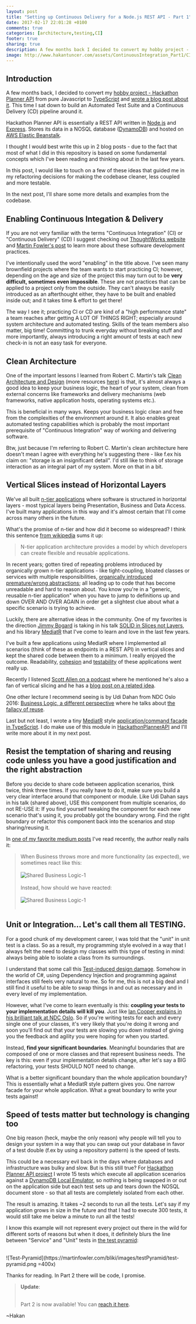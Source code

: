 ```yaml
---
layout: post
title: "Setting up Continuous Delivery for a Node.js REST API - Part 1"
date: 2017-02-17 22:01:28 +0100
comments: true
categories: [architecture,testing,CI]
footer: true
sharing: true
description: A few months back I decided to convert my hobby project - Hackathon Planner API - from pure Javascript to TypeScript. This time I sat down to build an Automated Test Suite and a Continuous Delivery pipeline around it.
image: http://www.hakantuncer.com/assets/ContinuousIntegration_Part1/CI.jpg
---
```


## Introduction

A few months back, I decided to convert my [hobby project - Hackathon Planner API](https://github.com/hakant/HackathonPlannerAPI)
from pure Javascript to [TypeScript](https://www.typescriptlang.org/) and [wrote a blog post about it](/blog/2016/11/08/converting-a-node-dot-js-express-api-to-typescript/). 
This time I sat down to build an Automated Test Suite and a Continuous Delivery (CD) pipeline around it.

Hackathon Planner API is essentially a REST API written in [Node.js](https://nodejs.org/en/) and [Express](http://expressjs.com/). 
Stores its data in a NOSQL database ([DynamoDB](https://aws.amazon.com/dynamodb/)) and hosted on 
[AWS Elastic Beanstalk](https://aws.amazon.com/elasticbeanstalk/).

I thought I would best write this up in 2 blog posts - due to the fact that most of what I did in this repository 
is based on some fundamental concepts which I've been reading and thinking about in the last few years.

In this post, I would like to touch on a few of these ideas that guided me in my refactoring decisions for 
making the codebase cleaner, less coupled and more testable. 

In the next post, I'll share some more details and examples from the codebase.

## Enabling Continuous Integation & Delivery

If you are not very familiar with the terms "Continuous Integration" (CI) or "Continuous Delivery" (CD) I suggest checking out 
[ThoughtWorks website](https://www.thoughtworks.com/continuous-integration) 
and [Martin Fowler's post](https://www.martinfowler.com/articles/continuousIntegration.html) to learn more about 
these software development practices.

I've intentionally used the word "enabling" in the title above. I've seen many brownfield projects 
where the team wants to start practicing CI; however, depending on the age
and size of the project this may turn out to be __very difficult, sometimes even impossible__. These are not 
practices that can be applied to a project only from the outside. They can't always be easily introduced as 
an afterthought either, they have to be built and enabled inside out; and it takes time & effort to get there!

The way I see it; practicing CI or CD are kind of a "high performance state" a team reaches after getting A 
LOT OF THINGS RIGHT; especially around system architecture and automated testing. Skills of the team members
also matter, big time! Committing to trunk everyday without breaking stuff and more importantly, always introducing 
a right amount of tests at each new check-in is not an easy task for everyone.

## Clean Architecture 

One of the important lessons I learned from Robert C. Martin's talk [Clean Architecture and Design](https://vimeo.com/97530863)
(more resources [here](https://8thlight.com/blog/uncle-bob/2012/08/13/the-clean-architecture.html)) is that, it's 
almost always a good idea to keep your business logic, the heart of your system, clean from external concerns like 
frameworks and delivery mechanisms (web frameworks, native application hosts, operating systems etc.).

This is beneficial in many ways. Keeps your business logic clean and free from the complexities of the environment around
it. It also enables great automated testing capabilities which is probably the most important prerequisite of 
"Continuous Integration" way of working and delivering software.

Btw, just because I'm referring to Robert C. Martin's clean architecture here doesn't mean I agree with everything
he's suggesting there - like f.ex his claim on: "storage is an insignificant detail". I'd still like to think of 
storage interaction as an integral part of my system. More on that in a bit.

## Vertical Slices instead of Horizontal Layers

We've all built [n-tier applications](https://en.wikipedia.org/wiki/Multitier_architecture) where software is structured 
in horizontal layers - most typical layers being Presentation, Business and Data Access. I've built many 
applications in this way and it's almost certain that I'll come across many others in the future.

What's the promise of n-tier and how did it become so widespread? I think this sentence 
[from wikipedia](https://en.wikipedia.org/wiki/Multitier_architecture) sums it up:

>N-tier application architecture provides a model by which developers can create flexible and 
reusable applications.

In recent years; gotten tired of repeating problems introduced by organically grown n-tier applications - like
tight-coupling, bloated classes or services with multiple responsibilities, 
[organically introduced premature/wrong abstractions](https://www.sandimetz.com/blog/2016/1/20/the-wrong-abstraction);
all leading up to code that has become unreadable and hard to reason about.
You know you're in a "generic, reusable n-tier application" when you have to jump to definitions up and down 
OVER AND OVER AGAIN in order get a slightest clue about what a specific scenario is trying to achieve.

Luckily, there are alternative ideas in the community. One of my favorites is the direction [Jimmy Bogard](https://twitter.com/jbogard) is taking
in his talk [SOLID in Slices not Layers](https://lostechies.com/jimmybogard/2015/07/02/ndc-talk-on-solid-in-slices-not-layers-video-online/), 
and his library [MediatR](https://github.com/jbogard/MediatR) that I've come to learn and love in the 
last few years.

I've built a few applications using MediatR where I implemented all scenarios (think of these as endpoints in a 
REST API) in vertical slices and kept the shared code between them to a minimum. I really enjoyed the 
outcome. Readability, <a href="https://en.wikipedia.org/wiki/Cohesion_(computer_science)" >cohesion</a> and 
[testability](https://lostechies.com/jimmybogard/2016/10/24/vertical-slice-test-fixtures-for-mediatr-and-asp-net-core/) 
of these applications went really up.

Recently I listened [Scott Allen on a podcast](https://www.dotnetrocks.com/?show=1405) where he mentioned 
he's also a fan of vertical slicing and he has a [blog post on a related idea](http://odetocode.com/blogs/scott/archive/2016/11/29/addfeaturefolders-and-usenodemodules-on-nuget-for-asp-net-core.aspx).

One other lecture I recommend seeing is by Udi Dahan from NDC Oslo 2016: [Business Logic, a different perspective](https://vimeo.com/131757759)
where he talks about [the fallacy of reuse](http://udidahan.com/2009/06/07/the-fallacy-of-reuse/). 

Last but not least, I wrote a tiny [MediatR](https://github.com/jbogard/MediatR) style 
[application/command facade in TypeScript](https://github.com/hakant/TypeScriptCommandPattern). I do make use 
of this module in [HackathonPlannerAPI](https://github.com/hakant/HackathonPlannerAPI) and I'll write more about
it in my next post.

## Resist the temptation of sharing and reusing code unless you have a good justification and the right abstraction

Before you decide to share code between application scenarios, think twice, think three times. If you really have 
to do it, make sure you build a very clear interface around that component or module. Like Udi Dahan says in his 
talk (shared above), USE this component from multiple scenarios, do not RE-USE it: If you find yourself tweaking the 
component for each new scenario that's using it, you probably got the boundary wrong. Find the right boundary or 
refactor this component back into the scenarios and stop sharing/reusing it.

In [one of my favorite medium posts](https://medium.com/@rdsubhas/10-modern-software-engineering-mistakes-bc67fbef4fc8#.k139s48qo) 
I've read recently, the author really nails it:

>When Business throws more and more functionality (as expected), we sometimes react like this:
><br/><br/>
>![Shared Business Logic-1](/assets/ContinuousIntegration_Part1/Shared_Logic_1.png)
><br/><br/>
>Instead, how should we have reacted:
><br/><br/>
>![Shared Business Logic-1](/assets/ContinuousIntegration_Part1/Shared_Logic_2.png)
><br/><br/>

## Unit or Integration... Let's call them all TESTING.

For a good chunk of my development career, I was told that the "unit" in unit test is a class. So as a result, 
my programming style evolved in a way that I always felt the need to design my classes with this type of testing 
in mind: always being able to isolate a class from its surroundings.

I understand that some call this [Test-induced design damage](http://david.heinemeierhansson.com/2014/test-induced-design-damage.html).
Somehow in the world of C#, using Dependency Injection and programming against interfaces still feels very natural
to me. So for me, this is not a big deal and I still find it useful to be able to swap things in and out as 
necessary and in every level of my implementation.

However, what I've come to learn eventually is this: __coupling your tests to your implementation details will 
kill you__. Just like [Ian Cooper explains in his brilliant talk at NDC Oslo](https://vimeo.com/68375232). So 
if you're writing tests for each and every single one of your classes, it's very likely that you're doing it wrong
and soon you'll find out that your tests are slowing you down instead of giving you the feedback and agility you
were hoping for when you started.

Instead, __find your significant boundaries__. Meaningful boundaries that are composed of one or more classes and 
that represent business needs. The key is this: even if your implementation details change, after let's say a BIG 
refactoring, your tests SHOULD NOT need to change.

What is a better significant boundary than the whole application boundary? This is essentially what a MediatR style
pattern gives you. One narrow facade for your whole application. What a great boundary to write your tests against!

## Speed of tests matter but technology is changing too

One big reason (heck, maybe the only reason) why people will tell you to design your system in a 
way that you can swap out your database in favor of a test double (f.ex by using a repository pattern) is the speed 
of tests.

This could be a necessary evil back in the days where databases and infrastructure was bulky and slow. But is 
this still true? For [Hackathon Planner API project](https://github.com/hakant/HackathonPlannerAPI) 
I wrote 15 tests which execute all application scenarios against a [DynamoDB Local Emulator](https://aws.amazon.com/blogs/aws/dynamodb-local-for-desktop-development/),
so nothing is being swapped in or out on the application side but each test sets up and tears down the NOSQL 
document store - so that all tests are completely isolated from each other. 

The result is amazing. It takes ~2 seconds to run all the tests. Let's say if my application grows in 
size in the future and that I had to execute 300 tests, it would still take me below a minute to 
run all the tests!

I know this example will not represent every project out there in the wild for different sorts of reasons 
but when it does, it definitely blurs the line between "Service" and "Unit" tests in 
[the test pyramid](https://martinfowler.com/bliki/TestPyramid.html):

<br/>
![Test-Pyramid](https://martinfowler.com/bliki/images/testPyramid/test-pyramid.png =400x)
<br/>

Thanks for reading. In Part 2 there will be code, I promise.

> __Update__:
> <br/><br/>
>
> Part 2 is now available! You can [reach it here](/blog/2017/03/25/setting-up-continuous-delivery-for-a-node-dot-js-rest-api-part-2/).

~Hakan